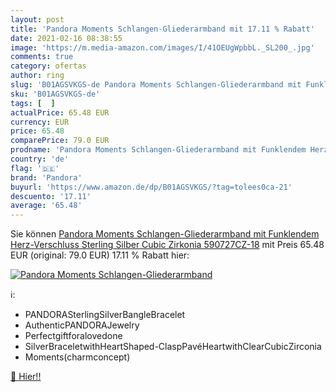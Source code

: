 ```yaml
---
layout: post
title: 'Pandora Moments Schlangen-Gliederarmband mit 17.11 % Rabatt'
date: 2021-02-16 08:38:55
image: 'https://m.media-amazon.com/images/I/41OEUgWpbbL._SL200_.jpg'
comments: true
category: ofertas
author: ring
slug: 'B01AGSVKGS-de Pandora Moments Schlangen-Gliederarmband mit Funklendem...'
sku: 'B01AGSVKGS-de'
tags: [  ]
actualPrice: 65.48 EUR
currency: EUR
price: 65.48
comparePrice: 79.0 EUR
prodname: 'Pandora Moments Schlangen-Gliederarmband mit Funklendem Herz-Verschluss Sterling Silber  Cubic Zirkonia 590727CZ-18'
country: 'de'
flag: '🇩🇪'
brand: 'Pandora'
buyurl: 'https://www.amazon.de/dp/B01AGSVKGS/?tag=tolees0ca-21'
descuento: '17.11'
average: '65.48'
---
```


Sie können [Pandora Moments Schlangen-Gliederarmband mit Funklendem Herz-Verschluss Sterling Silber  Cubic Zirkonia 590727CZ-18](https://www.amazon.de/dp/B01AGSVKGS/?tag=tolees0ca-21) mit Preis 65.48 EUR (original: 79.0 EUR) 17.11 % Rabatt hier:

[![Pandora Moments Schlangen-Gliederarmband](https://m.media-amazon.com/images/I/41OEUgWpbbL._SL200_.jpg)](https://www.amazon.de/dp/B01AGSVKGS/?tag=tolees0ca-21)

ℹ️:

- PANDORASterlingSilverBangleBracelet
- AuthenticPANDORAJewelry
- Perfectgiftforalovedone
- SilverBraceletwithHeartShaped-ClaspPavéHeartwithClearCubicZirconia
- Moments(charmconcept)

[🛒 Hier!!](https://www.amazon.de/dp/B01AGSVKGS/?tag=tolees0ca-21)
